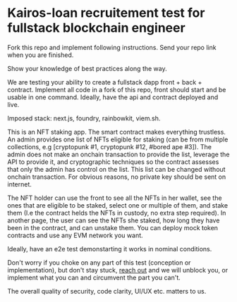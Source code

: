 # Kairos-loan recruitement test for fullstack blockchain engineer

Fork this repo and implement following instructions. Send your repo link when you are finished.

Show your knowledge of best practices along the way.

We are testing your ability to create a fullstack dapp front + back + contract. Implement all code in a fork of this repo, front should start and be usable in one command.
Ideally, have the api and contract deployed and live.  

Imposed stack: next.js, foundry, rainbowkit, viem.sh.

This is an NFT staking app. The smart contract makes everything trustless.
An admin provides one list of NFTs eligible for staking (can be from multiple collections, e.g [cryptopunk #1, cryptopunk #12, #bored ape #3]). The admin does not make an onchain transaction to provide the list, leverage the API to provide it, and cryptographic techniques so the contract assesses that only the admin has control on the list. This list can be changed without onchain transaction.
For obvious reasons, no private key should be sent on internet.

The NFT holder can use the front to see all the NFTs in her wallet, see the ones that are eligible to be staked, select one or multiple of them, and stake them (I.e the contract helds the NFTs in custody, no extra step required). In another page, the user can see the NFTs she staked, how long they have been in the contract, and can unstake them.
You can deploy mock token contracts and use any EVM network you want.

Ideally, have an e2e test demonstarting it works in nominal conditions.

Don't worry if you choke on any part of this test (conception or implementation), but don't stay stuck, [reach out](https://t.me/t0bou) and we will unblock you, or implement what you can and circumvent the part you can't.

The overall quality of security, code clarity, UI/UX etc. matters to us.
